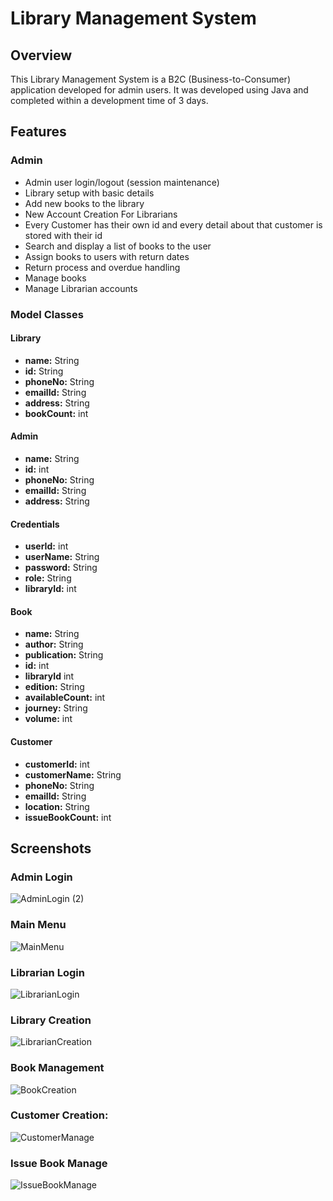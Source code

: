 # Library Management System

## Overview

This Library Management System is a B2C (Business-to-Consumer) application developed for admin users. It was developed using Java and completed within a development time of 3 days.

## Features

### Admin

- Admin user login/logout (session maintenance)
- Library setup with basic details
- Add new books to the library
- New Account Creation For Librarians
- Every Customer has their own id and every detail about that customer is stored with their id
- Search and display a list of books to the user
- Assign books to users with return dates
- Return process and overdue handling
- Manage books
- Manage Librarian accounts

### Model Classes

#### Library

- **name:** String
- **id:** String
- **phoneNo:** String
- **emailId:** String
- **address:** String
- **bookCount:** int

#### Admin

- **name:** String
- **id:** int
- **phoneNo:** String
- **emailId:** String
- **address:** String

#### Credentials

- **userId:** int
- **userName:** String
- **password:** String
- **role:** String
- **libraryId:** int

#### Book

- **name:** String
- **author:** String
- **publication:** String
- **id:** int
- **libraryId** int
- **edition:** String
- **availableCount:** int
- **journey:** String
- **volume:** int

#### Customer

- **customerId:** int
- **customerName:** String
- **phoneNo:** String
- **emailId:** String
- **location:** String
- **issueBookCount:** int

## Screenshots
### Admin Login

![AdminLogin (2)](https://github.com/Dharakeswar07/console_applications/assets/161347017/9e3ec5ed-4296-4093-b7c1-d9a171b58dee)

### Main Menu
![MainMenu](https://github.com/Dharakeswar07/console_applications/assets/161347017/4d63451e-e336-4da3-9358-bf0c177948d1)

### Librarian Login
![LibrarianLogin](https://github.com/Dharakeswar07/console_applications/assets/161347017/39818b9f-8a53-4141-b0c0-f8bf45ef66fc)

### Library Creation
![LibrarianCreation](https://github.com/Dharakeswar07/console_applications/assets/161347017/2aa52a79-7709-45b1-91bf-6bf51cbf0a1a)

### Book Management

![BookCreation](https://github.com/Dharakeswar07/console_applications/assets/161347017/fe34d70c-6dfd-441a-9ca4-a6a2c2cbcf01)
### Customer Creation:

![CustomerManage](https://github.com/Dharakeswar07/console_applications/assets/161347017/09f127c0-c9b4-4147-bd70-0e65671a59b6)

### Issue Book Manage

![IssueBookManage](https://github.com/Dharakeswar07/console_applications/assets/161347017/cb895f75-fdf5-44f4-b478-e1ed0cbedf0e)









